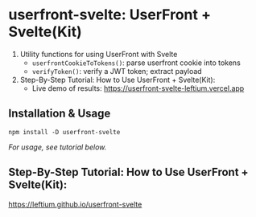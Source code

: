# userfront-svelte: UserFront + Svelte(Kit)

1. Utility functions for using UserFront with Svelte
    - `userfrontCookieToTokens()`: parse userfront cookie into tokens
    - `verifyToken()`: verify a JWT token; extract payload
2. Step-By-Step Tutorial: How to Use UserFront + Svelte(Kit):
    - Live demo of results: https://userfront-svelte-leftium.vercel.app
 
## Installation & Usage

`npm install -D userfront-svelte`

*For usage, see tutorial below.*

## Step-By-Step Tutorial: How to Use UserFront + Svelte(Kit):

https://leftium.github.io/userfront-svelte
